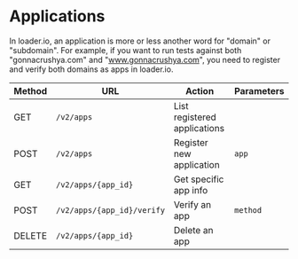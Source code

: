 # Applications

In loader.io, an application is more or less another word for "domain" or "subdomain". For example, if you want to run tests against both "gonnacrushya.com" and "www.gonnacrushya.com", you need to register and verify both domains as apps in loader.io.


<table class="table">
  <thead>
    <tr>
      <th>Method</th>
      <th>URL</th>
      <th>Action</th>
      <th>Parameters</th>
    </tr>
  </thead>
  <tbody>
    <tr>
      <td>GET</td>
      <td><code>/v2/apps</code></td>
      <td>List registered applications</td>
      <td></td>
    </tr>
    <tr>
      <td>POST</td>
      <td><code>/v2/apps</code></td>
      <td>Register new application</td>
      <td><code>app</code></td>
    </tr>
    <tr>
      <td>GET</td>
      <td><code>/v2/apps/{app_id}</code></td>
      <td>Get specific app info</td>
      <td></td>
    </tr>
    <tr>
      <td>POST</td>
      <td><code>/v2/apps/{app_id}/verify</code></td>
      <td>Verify an app</td>
      <td><code>method</code></td>
    </tr>
    <tr>
      <td>DELETE</td>
      <td><code>/v2/apps/{app_id}</code></td>
      <td>Delete an app</td>
      <td></td>
    </tr>
  </tbody>
</table>

